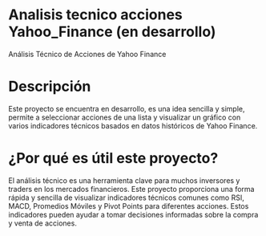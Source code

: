 # Analisis tecnico acciones Yahoo_Finance (en desarrollo)
Análisis Técnico de Acciones de Yahoo Finance

# Descripción

Este proyecto se encuentra en desarrollo, es una idea sencilla y simple, permite a seleccionar acciones de una lista y visualizar un gráfico con varios indicadores técnicos basados en datos históricos de Yahoo Finance.

# ¿Por qué es útil este proyecto?

El análisis técnico es una herramienta clave para muchos inversores y traders en los mercados financieros. Este proyecto proporciona una forma rápida y sencilla de visualizar indicadores técnicos comunes como RSI, MACD, Promedios Móviles y Pivot Points para diferentes acciones. Estos indicadores pueden ayudar a tomar decisiones informadas sobre la compra y venta de acciones.

